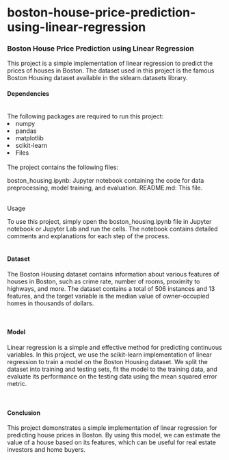 # boston-house-price-prediction-using-linear-regression

<h3><b>Boston House Price Prediction using Linear Regression</b></h3>
<p>This project is a simple implementation of linear regression to predict the prices of houses in Boston. The dataset used in this project is the famous Boston Housing dataset available in the sklearn.datasets library.</p>

<h4><b>Dependencies</h4></b>
<br>The following packages are required to run this project:

<li>numpy
<li>pandas
<li>matplotlib
<li>scikit-learn
<li>Files
<br><br>The project contains the following files:

<p>boston_housing.ipynb: Jupyter notebook containing the code for data preprocessing, model training, and evaluation.
README.md: This file.</p>
<br>Usage
<p>To use this project, simply open the boston_housing.ipynb file in Jupyter notebook or Jupyter Lab and run the cells. The notebook contains detailed comments and explanations for each step of the process.</p>

<h4><b><br>Dataset</h4></b>
<p>The Boston Housing dataset contains information about various features of houses in Boston, such as crime rate, number of rooms, proximity to highways, and more. The dataset contains a total of 506 instances and 13 features, and the target variable is the median value of owner-occupied homes in thousands of dollars.<p/>

<br><h4><b>Model</h4></b>
<p>Linear regression is a simple and effective method for predicting continuous variables. In this project, we use the scikit-learn implementation of linear regression to train a model on the Boston Housing dataset. We split the dataset into training and testing sets, fit the model to the training data, and evaluate its performance on the testing data using the mean squared error metric.</p>

<br><h4><b>Conclusion</h4></b>
<p>This project demonstrates a simple implementation of linear regression for predicting house prices in Boston. By using this model, we can estimate the value of a house based on its features, which can be useful for real estate investors and home buyers.</p>
